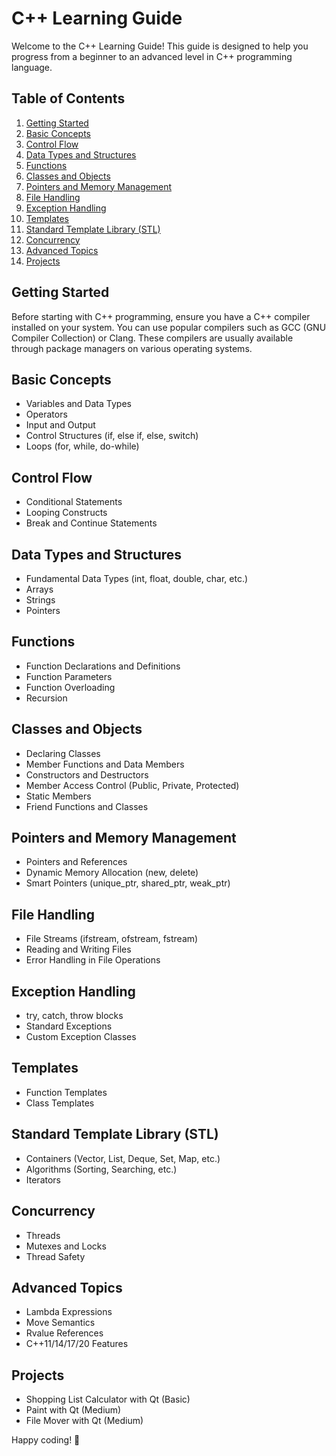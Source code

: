 # C++ Learning Guide

Welcome to the C++ Learning Guide! This guide is designed to help you progress from a beginner to an advanced level in C++ programming language.

## Table of Contents

1. [Getting Started](#getting-started)
2. [Basic Concepts](#basic-concepts)
3. [Control Flow](#control-flow)
4. [Data Types and Structures](#data-types-and-structures)
5. [Functions](#functions)
6. [Classes and Objects](#classes-and-objects)
7. [Pointers and Memory Management](#pointers-and-memory-management)
8. [File Handling](#file-handling)
9. [Exception Handling](#exception-handling)
10. [Templates](#templates)
11. [Standard Template Library (STL)](#standard-template-library-stl)
12. [Concurrency](#concurrency)
13. [Advanced Topics](#advanced-topics)
14. [Projects](#projects)

## Getting Started

Before starting with C++ programming, ensure you have a C++ compiler installed on your system. You can use popular compilers such as GCC (GNU Compiler Collection) or Clang. These compilers are usually available through package managers on various operating systems.

## Basic Concepts

- Variables and Data Types
- Operators
- Input and Output
- Control Structures (if, else if, else, switch)
- Loops (for, while, do-while)

## Control Flow

- Conditional Statements
- Looping Constructs
- Break and Continue Statements

## Data Types and Structures

- Fundamental Data Types (int, float, double, char, etc.)
- Arrays
- Strings
- Pointers

## Functions

- Function Declarations and Definitions
- Function Parameters
- Function Overloading
- Recursion

## Classes and Objects

- Declaring Classes
- Member Functions and Data Members
- Constructors and Destructors
- Member Access Control (Public, Private, Protected)
- Static Members
- Friend Functions and Classes

## Pointers and Memory Management

- Pointers and References
- Dynamic Memory Allocation (new, delete)
- Smart Pointers (unique_ptr, shared_ptr, weak_ptr)

## File Handling

- File Streams (ifstream, ofstream, fstream)
- Reading and Writing Files
- Error Handling in File Operations

## Exception Handling

- try, catch, throw blocks
- Standard Exceptions
- Custom Exception Classes

## Templates

- Function Templates
- Class Templates

## Standard Template Library (STL)

- Containers (Vector, List, Deque, Set, Map, etc.)
- Algorithms (Sorting, Searching, etc.)
- Iterators

## Concurrency

- Threads
- Mutexes and Locks
- Thread Safety

## Advanced Topics

- Lambda Expressions
- Move Semantics
- Rvalue References
- C++11/14/17/20 Features

## Projects

- Shopping List Calculator with Qt (Basic)
- Paint with Qt (Medium)
- File Mover with Qt (Medium)

Happy coding! 🚀
